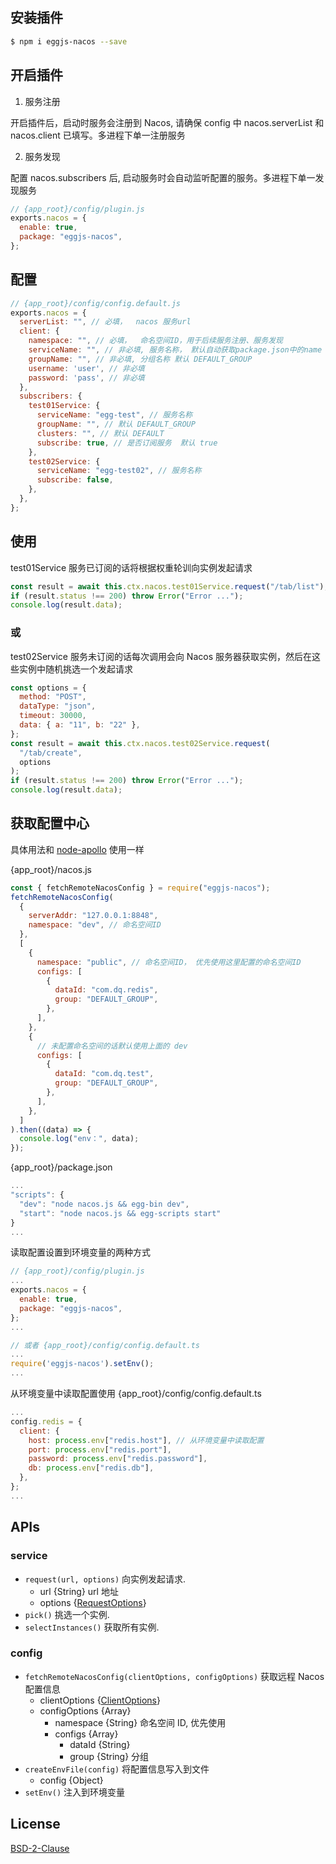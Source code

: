 ## 安装插件

```bash
$ npm i eggjs-nacos --save
```

## 开启插件

1. 服务注册

开启插件后，启动时服务会注册到 Nacos, 请确保 config 中 nacos.serverList 和 nacos.client 已填写。多进程下单一注册服务

2. 服务发现

配置 nacos.subscribers 后, 启动服务时会自动监听配置的服务。多进程下单一发现服务

```js
// {app_root}/config/plugin.js
exports.nacos = {
  enable: true,
  package: "eggjs-nacos",
};
```

## 配置

```js
// {app_root}/config/config.default.js
exports.nacos = {
  serverList: "", // 必填，  nacos 服务url
  client: {
    namespace: "", // 必填，  命名空间ID，用于后续服务注册、服务发现
    serviceName: "", // 非必填, 服务名称， 默认自动获取package.json中的name
    groupName: "", // 非必填, 分组名称 默认 DEFAULT_GROUP
    username: 'user', // 非必填
    password: 'pass', // 非必填
  },
  subscribers: {
    test01Service: {
      serviceName: "egg-test", // 服务名称
      groupName: "", // 默认 DEFAULT_GROUP
      clusters: "", // 默认 DEFAULT
      subscribe: true, // 是否订阅服务  默认 true
    },
    test02Service: {
      serviceName: "egg-test02", // 服务名称
      subscribe: false,
    },
  },
};
```

## 使用

test01Service 服务已订阅的话将根据权重轮训向实例发起请求

```js
const result = await this.ctx.nacos.test01Service.request("/tab/list"); // 默认 GET 请求
if (result.status !== 200) throw Error("Error ...");
console.log(result.data);
```

### 或

test02Service 服务未订阅的话每次调用会向 Nacos 服务器获取实例，然后在这些实例中随机挑选一个发起请求

```js
const options = {
  method: "POST",
  dataType: "json",
  timeout: 30000,
  data: { a: "11", b: "22" },
};
const result = await this.ctx.nacos.test02Service.request(
  "/tab/create",
  options
);
if (result.status !== 200) throw Error("Error ...");
console.log(result.data);
```

## 获取配置中心

具体用法和 [node-apollo](https://www.npmjs.com/package/node-apollo) 使用一样

{app_root}/nacos.js

```js
const { fetchRemoteNacosConfig } = require("eggjs-nacos");
fetchRemoteNacosConfig(
  {
    serverAddr: "127.0.0.1:8848",
    namespace: "dev", // 命名空间ID
  },
  [
    {
      namespace: "public", // 命名空间ID， 优先使用这里配置的命名空间ID
      configs: [
        {
          dataId: "com.dq.redis",
          group: "DEFAULT_GROUP",
        },
      ],
    },
    {
      // 未配置命名空间的话默认使用上面的 dev
      configs: [
        {
          dataId: "com.dq.test",
          group: "DEFAULT_GROUP",
        },
      ],
    },
  ]
).then((data) => {
  console.log("env：", data);
});
```

{app_root}/package.json

```js
...
"scripts": {
  "dev": "node nacos.js && egg-bin dev",
  "start": "node nacos.js && egg-scripts start"
}
...
```

读取配置设置到环境变量的两种方式


```js
// {app_root}/config/plugin.js
...
exports.nacos = {
  enable: true,
  package: "eggjs-nacos",
};
...

// 或者 {app_root}/config/config.default.ts
...
require('eggjs-nacos').setEnv();
...
```

从环境变量中读取配置使用
{app_root}/config/config.default.ts

```js
...
config.redis = {
  client: {
    host: process.env["redis.host"], // 从环境变量中读取配置
    port: process.env["redis.port"],
    password: process.env["redis.password"],
    db: process.env["redis.db"],
  },
};
...
```

## APIs

### service

- `request(url, options)` 向实例发起请求.
  - url {String} url 地址
  - options {[RequestOptions](https://www.npmjs.com/package/urllib#arguments)}
- `pick()` 挑选一个实例.
- `selectInstances()` 获取所有实例.

### config

- `fetchRemoteNacosConfig(clientOptions, configOptions)` 获取远程 Nacos 配置信息
  - clientOptions {[ClientOptions]( https://github.com/nacos-group/nacos-sdk-nodejs/blob/master/packages/nacos-config/src/interface.ts#L247)}
  - configOptions {Array}
    - namespace {String} 命名空间 ID, 优先使用
    - configs {Array}
      - dataId {String}
      - group {String} 分组
- `createEnvFile(config)` 将配置信息写入到文件
  - config {Object}
- `setEnv()` 注入到环境变量

## License

[BSD-2-Clause](LICENSE)
